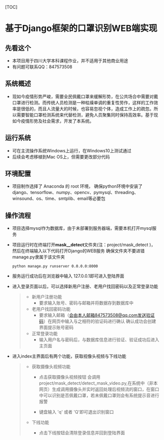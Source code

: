 [TOC]

# 基于Django框架的口罩识别WEB端实现

## 先看这个

- 本项目用于四川大学本科课程作业，并不适用于其他商业用途
- 有问题可联系QQ：847573508

## 系统概述

- 现如今疫情形势严峻，需要全民佩戴口罩来缓解形势，在公共场合中需要对戴口罩进行检测。而传统人员检测是一种枯燥单调的重复性劳作，这样的工作效率是很低的，而且人流量大的时候，也容易忽视个体，造成工作上的疏忽。所以需要智能口罩检测系统来代替检测，避免人员聚集同时保持高效率。基于现如今疫情形势及社会需求，开发了本系统。



## 运行系统

- 可在主流操作系统Windows上运行，在Windows10上测试通过
- 后续会考虑移植到Mac OS上，但需要更改部分代码



## 环境配置

- 项目制作选择了 Anaconda 的 root 环境， 确保python环境中安装了django、tensorflow、numpy、opencv、pymysql、threading、winsound、os、time、smtplib、email等必要包



## 操作流程

- 项目选择mysql作为数据库，由于未部署到服务器端，需要本机打开mysql服务

- 项目运行时在终端打开**mask__detect**文件夹(注：project/mask_detect )，然后在终端输入以下代码打开Django的WEB服务 确保文件夹不要进错 manage.py隶属于该文件夹

  ``` 
  python manage.py runserver 0.0.0.0:8000
  ```

- 服务运行成功后在浏览器中输入 127.0.0.1即可进入登陆界面

- 进入登录页面以后，可以选择新用户注册、老用户找回密码以及正常登录功能

  > - 新用户注册功能
  >   - 要求输入账号、密码与邮箱并将数据存到数据库中
  > - 老用户找回密码功能
  >   - 要求输入邮箱（会由本人邮箱847573508@qq.com发送验证码）在网页中输入与之相符的验证码进行确认 确认成功会创建界面提示账号密码
  > - 正常登录功能
  >   - 输入用户名与密码后，与数据库信息进行验证、验证成功后进入主页面

- 进入index主界面后有两个功能，获取视像头视频与下线功能

  > - 获取摄像头视频功能
  >
  >   - 点击获取摄像头视频按钮 会调用 project/mask_detect/detect_mask_video.py,在系统中（非本网页）生成调用摄像头并实时返回处理后视频流的窗口，在窗口中可以识别是否佩戴口罩，若未佩戴口罩则会有系统提示音进行报警
  >
  >   - 键盘输入 'q' 或者 'Q'即可退出识别窗口
  >
  > - 下线功能
  >
  >   - 点击下线按钮会清除登录信息并回到登陆界面

  